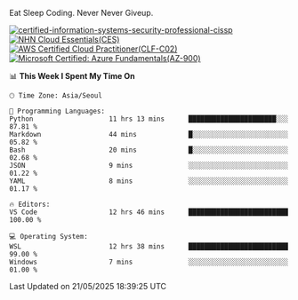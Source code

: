 Eat Sleep Coding.
Never Never Giveup.

[![certified-information-systems-security-professional-cissp](https://github.com/user-attachments/assets/d259884f-7f9a-4d80-a663-6968ead7464a)](https://www.credly.com/badges/f394a010-85a0-450b-9136-8043af01d71c/public_url)
[![NHN Cloud Essentials(CES)](https://github.com/user-attachments/assets/f405dcae-c923-424d-927f-e993bac10fa9)](https://www.nhncloud.com/kr/edu/certification/search)
[![AWS Certified Cloud Practitioner(CLF-C02)](https://github.com/user-attachments/assets/5199a6f5-42d5-4e70-b493-16c3fd42e691)](https://www.credly.com/badges/235e2b66-a782-4a21-ac77-ac4e42037113)
[![Microsoft Certified: Azure Fundamentals(AZ-900)](https://github.com/user-attachments/assets/7eb23f86-6311-42f9-83ab-166a25656710)](https://learn.microsoft.com/en-us/users/tiaz0128/credentials/ca6706271c8233ef)

<!--START_SECTION:waka-->
📊 **This Week I Spent My Time On** 

```text
🕑︎ Time Zone: Asia/Seoul

💬 Programming Languages: 
Python                   11 hrs 13 mins      ██████████████████████░░░   87.81 % 
Markdown                 44 mins             █░░░░░░░░░░░░░░░░░░░░░░░░   05.82 % 
Bash                     20 mins             █░░░░░░░░░░░░░░░░░░░░░░░░   02.68 % 
JSON                     9 mins              ░░░░░░░░░░░░░░░░░░░░░░░░░   01.22 % 
YAML                     8 mins              ░░░░░░░░░░░░░░░░░░░░░░░░░   01.17 % 

🔥 Editors: 
VS Code                  12 hrs 46 mins      █████████████████████████   100.00 % 

💻 Operating System: 
WSL                      12 hrs 38 mins      █████████████████████████   99.00 % 
Windows                  7 mins              ░░░░░░░░░░░░░░░░░░░░░░░░░   01.00 % 
```


 Last Updated on 21/05/2025 18:39:25 UTC
<!--END_SECTION:waka-->
